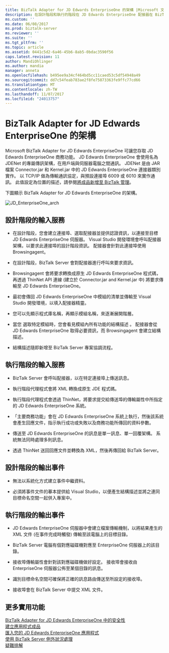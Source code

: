 ```yaml
---
title: BizTalk Adapter for JD Edwards EnterpriseOne 的架構 |Microsoft 文件
description: 在設計階段和執行的階段在 JD Edwards EnterpriseOne 配接器在 BizTalk 中，在設計階段和執行的階段，以及輸出的事件描述輸入的服務
ms.custom: ''
ms.date: 06/08/2017
ms.prod: biztalk-server
ms.reviewer: ''
ms.suite: ''
ms.tgt_pltfrm: ''
ms.topic: article
ms.assetid: 0441c5d2-6a46-45b6-8ab5-0bdac3590f56
caps.latest.revision: 11
author: MandiOhlinger
ms.author: mandia
manager: anneta
ms.openlocfilehash: b495ee9a34cf464bd5cc11caed53c5df54948a49
ms.sourcegitcommit: dd7c54feab783ae2f8fe75873363fe9ffc77cd66
ms.translationtype: MT
ms.contentlocale: zh-TW
ms.lasthandoff: 11/07/2017
ms.locfileid: "24013757"
---
```

# <a name="architecture-of-biztalk-adapter-for-jd-edwards-enterpriseone"></a>BizTalk Adapter for JD Edwards EnterpriseOne 的架構
Microsoft BizTalk Adapter for JD Edwards EnterpriseOne 可讓您存取 JD Edwards EnterpriseOne 商務功能。 JD Edwards EnterpriseOne 會使用名為 JDENet 的專屬傳訊架構，在用戶端與伺服器電腦之間通訊。 JDENet 是由 JAR 檔案 Connector.jar 和 Kernel.jar 中的 JD Edwards EnterpriseOne 連接器類別實作。 以 TCP/IP 做為傳輸通訊協定，與預設連接埠 6009 或 6010 來實作通訊。 此值設定為位置的描述，請參閱[將成品新增至 BizTalk 管理](../core/adding-biztalk-adapter-for-jd-edwards-oneworld.md)。  
  
 下圖顯示 BizTalk Adapter for JD Edwards EnterpriseOne 的架構。  
  
 ![](../core/media/jd-enterpriseone-arch.gif "JD_EnterpriseOne_arch")  
  
## <a name="inbound-services-at-design-time"></a>設計階段的輸入服務  
  
-   在設計階段，您會建立連接埠、選取配接器並提供認證資訊，以連接至目標 JD Edwards EnterpriseOne 伺服器。 Visual Studio 開發環境會呼叫配接器架構，以要求此連接埠的設計階段資訊。 配接器會針對此連接埠使用 Browsingagent。  
  
-   在設計階段，BizTalk Server 會對配接器進行呼叫來要求資訊。  
  
-   Browsingagent 會將要求轉換成原生 JD Edwards EnterpriseOne 程式碼，再透過 ThinNet API 連線 (建立於 Connector.jar and Kernel.jar 中) 將要求傳輸至 JD Edwards EnterpriseOne。  
  
-   最初會傳回 JD Edwards EnterpriseOne 中模組的清單並傳輸至 Visual Studio 開發環境，以填入配接器精靈。  
  
-   您可以先顯示程式庫名稱，再顯示模組名稱，來逐漸展開階層。  
  
-   當您 選取特定模組時，您會看見模組內所有功能的結構描述 。 配接器會從 JD Edwards EnterpriseOne 取得必要資訊，而 Browsingagent 會建立結構描述。  
  
-   結構描述隨即新增至 BizTalk Server 專案協調流程。  
  
## <a name="inbound-services-at-run-time"></a>執行階段的輸入服務  
  
-   BizTalk Server 會呼叫配接器，以在特定連接埠上傳送訊息。  
  
-   執行階段代理程式會將 XML 轉換成原生 JDE 程式碼。  
  
-   執行階段代理程式會透過 ThinNet，將要求提交給傳送埠的傳輸屬性中所指定的 JD Edwards EnterpriseOne 系統。  
  
-   「主要商務功能」會在 JD Edwards EnterpriseOne 系統上執行，然後該系統會產生回應文件，指示執行成功或失敗以及商務功能所傳回的資料參數。  
  
-   傳送至 JD Edwards EnterpriseOne 的訊息是單一訊息、單一回覆架構。 系統無法同時處理多則訊息。  
  
-   透過 ThinNet 送回回應文件並轉換為 XML，然後再傳回給 BizTalk Server。  
  
## <a name="outbound-events-at-design-time"></a>設計階段的輸出事件  
  
-   無法以系統化方式建立事件中繼資料。  
  
-   必須將事件文件的摹本提供給 Visual Studio，以便產生結構描述並將之連同目標命名空間一起併入專案中。  
  
## <a name="outbound-events-at-run-time"></a>執行階段的輸出事件  
  
-   JD Edwards EnterpriseOne 伺服器中會建立檔案傳輸機制，以將結果產生的 XML 文件 (在事件完成時觸發) 傳輸至該電腦上的目標目錄。  
  
-   BizTalk Server 電腦有個對應磁碟機對應至 EnterpriseOne 伺服器上的該目錄。  
  
-   接收埠傳輸屬性會針對該對應磁碟機做好設定。 接收埠會接收由 EnterpriseOne 伺服器公佈至某個目錄的訊息。  
  
-   識別目標命名空間可確保將正確的訊息路由傳送至所設定的接收埠。  
  
-   接收埠會在 BizTalk Server 中提交 XML 文件。  
  
## <a name="more-good-stuff"></a>更多實用功能
[BizTalk Adapter for JD Edwards EnterpriseOne 中的安全性](../core/security-in-biztalk-adapter-for-jd-edwards-enterpriseone.md)  
[建立應用程式成品](../core/developing-applications2.md)  
[匯入您的 JD Edwards EnterpriseOne 應用程式](../core/deploying-biztalk-adapter-for-jd-edwards-enterpriseone.md)  
[使用 BizTalk Server 例外狀況處理](../core/using-biztalk-server-exception-handling3.md)  
[疑難排解](../core/troubleshooting-jd-edwards-enterpriseone.md)  
